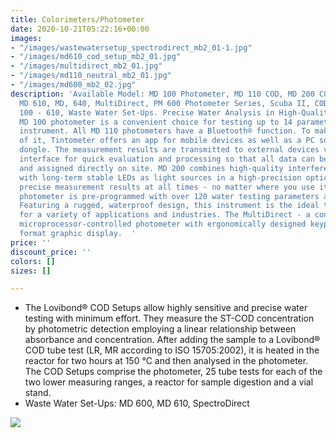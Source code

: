```yaml
---
title: Colorimeters/Photometer
date: 2020-10-21T05:22:16+00:00
images:
- "/images/wastewatersetup_spectrodirect_mb2_01-1.jpg"
- "/images/md610_cod_setup_mb2_01.jpg"
- "/images/multidirect_mb2_01.jpg"
- "/images/md110_neutral_mb2_01.jpg"
- "/images/md600_mb2_02.jpg"
description: 'Available Model: MD 100 Photometer, MD 110 COD, MD 200 COD, MD 600,
  MD 610, MD, 640, MultiDirect, PM 600 Photometer Series, Scuba II, COD Set-Ups MD
  100 - 610, Waste Water Set-Ups. Precise Water Analysis in High-Quality Design. The
  MD 100 photometer is a convenient choice for testing up to 14 parameters on a single
  instrument. All MD 110 photometers have a Bluetooth® function. To make the most
  of it, Tintometer offers an app for mobile devices as well as a PC software with
  dongle. The measurement results are transmitted to external devices via the Bluetooth®
  interface for quick evaluation and processing so that all data can be evaluated
  and assigned directly on site. MD 200 combines high-quality interference filters
  with long-term stable LEDs as light sources in a high-precision optic. The result:
  precise measurement results at all times - no matter where you use it. MD 600 multi-parameter
  photometer is pre-programmed with over 120 water testing parameters and ranges.
  Featuring a rugged, waterproof design, this instrument is the ideal testing solution
  for a variety of applications and industries. The MultiDirect - a contemporary,
  microprocessor-controlled photometer with ergonomically designed keypad and large
  format graphic display.  '
price: ''
discount_price: ''
colors: []
sizes: []

---
```

* The Lovibond® COD Setups allow highly sensitive and precise water testing with minimum effort. They measure the ST-COD concentration by photometric detection employing a linear relationship between absorbance and concentration. After adding the sample to a Lovibond® COD tube test (LR, MR according to ISO 15705:2002), it is heated in the reactor for two hours at 150 °C and then analysed in the photometer. The COD Setups comprise the photometer, 25 tube tests for each of the two lower measuring ranges, a reactor for sample digestion and a vial stand.
* Waste Water Set-Ups: MD 600, MD 610, SpectroDirect

![](http://enviotech.com.bd/images/product/water.png)